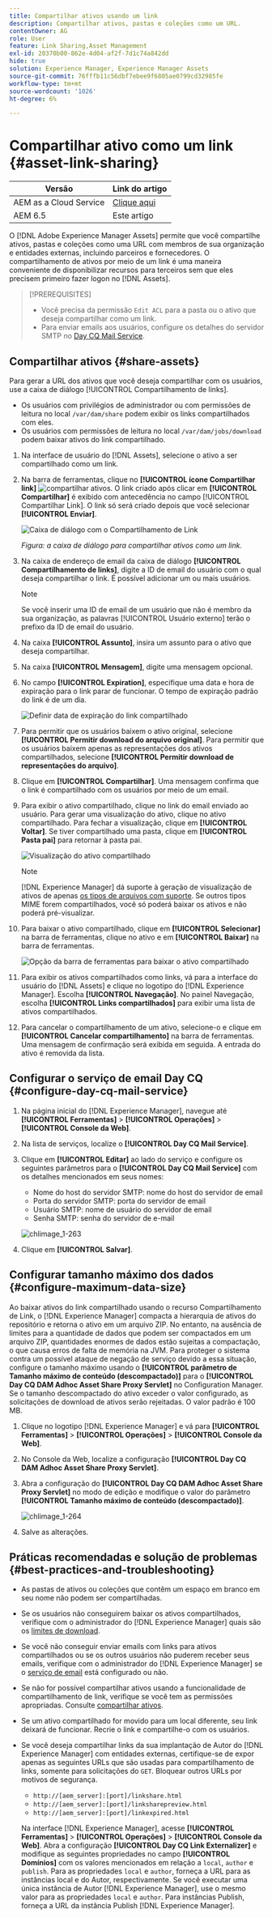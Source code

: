 ```yaml
---
title: Compartilhar ativos usando um link
description: Compartilhar ativos, pastas e coleções como um URL.
contentOwner: AG
role: User
feature: Link Sharing,Asset Management
exl-id: 20370b00-862e-4d04-af2f-7d1c74a842dd
hide: true
solution: Experience Manager, Experience Manager Assets
source-git-commit: 76fffb11c56dbf7ebee9f6805ae0799cd32985fe
workflow-type: tm+mt
source-wordcount: '1026'
ht-degree: 6%

---
```


# Compartilhar ativo como um link {#asset-link-sharing}

| Versão | Link do artigo |
| -------- | ---------------------------- |
| AEM as a Cloud Service | [Clique aqui](https://experienceleague.adobe.com/docs/experience-manager-cloud-service/content/assets/manage/share-assets.html?lang=en) |
| AEM 6.5 | Este artigo |

O [!DNL Adobe Experience Manager Assets] permite que você compartilhe ativos, pastas e coleções como uma URL com membros de sua organização e entidades externas, incluindo parceiros e fornecedores. O compartilhamento de ativos por meio de um link é uma maneira conveniente de disponibilizar recursos para terceiros sem que eles precisem primeiro fazer logon no [!DNL Assets].

>[!PREREQUISITES]
>
>* Você precisa da permissão `Edit ACL` para a pasta ou o ativo que deseja compartilhar como um link.
>* Para enviar emails aos usuários, configure os detalhes do servidor SMTP no [Day CQ Mail Service](#configmailservice).

## Compartilhar ativos {#share-assets}

Para gerar a URL dos ativos que você deseja compartilhar com os usuários, use a caixa de diálogo [!UICONTROL Compartilhamento de links].

* Os usuários com privilégios de administrador ou com permissões de leitura no local `/var/dam/share` podem exibir os links compartilhados com eles.
* Os usuários com permissões de leitura no local `/var/dam/jobs/download` podem baixar ativos do link compartilhado.

1. Na interface de usuário do [!DNL Assets], selecione o ativo a ser compartilhado como um link.

1. Na barra de ferramentas, clique no **[!UICONTROL ícone Compartilhar link]** ![compartilhar ativos](assets/do-not-localize/assets_share.png). O link criado após clicar em **[!UICONTROL Compartilhar]** é exibido com antecedência no campo [!UICONTROL Compartilhar Link]. O link só será criado depois que você selecionar **[!UICONTROL Enviar]**.

   ![Caixa de diálogo com o Compartilhamento de Link](assets/share-assets-as-link.png)

   *Figura: a caixa de diálogo para compartilhar ativos como um link.*

1. Na caixa de endereço de email da caixa de diálogo **[!UICONTROL Compartilhamento de links]**, digite a ID de email do usuário com o qual deseja compartilhar o link. É possível adicionar um ou mais usuários.

   >[!NOTE]
   >
   >Se você inserir uma ID de email de um usuário que não é membro da sua organização, as palavras [!UICONTROL Usuário externo] terão o prefixo da ID de email do usuário.

1. Na caixa **[!UICONTROL Assunto]**, insira um assunto para o ativo que deseja compartilhar.

1. Na caixa **[!UICONTROL Mensagem]**, digite uma mensagem opcional.

1. No campo **[!UICONTROL Expiration]**, especifique uma data e hora de expiração para o link parar de funcionar. O tempo de expiração padrão do link é de um dia.

   ![Definir data de expiração do link compartilhado](assets/Set-shared-link-expiration.png)

1. Para permitir que os usuários baixem o ativo original, selecione **[!UICONTROL Permitir download do arquivo original]**. Para permitir que os usuários baixem apenas as representações dos ativos compartilhados, selecione **[!UICONTROL Permitir download de representações do arquivo]**.

1. Clique em **[!UICONTROL Compartilhar]**. Uma mensagem confirma que o link é compartilhado com os usuários por meio de um email.

1. Para exibir o ativo compartilhado, clique no link do email enviado ao usuário. Para gerar uma visualização do ativo, clique no ativo compartilhado. Para fechar a visualização, clique em **[!UICONTROL Voltar]**. Se tiver compartilhado uma pasta, clique em **[!UICONTROL Pasta pai]** para retornar à pasta pai.

   ![Visualização do ativo compartilhado](assets/chlimage_1-546.png)

   >[!NOTE]
   >
   >[!DNL Experience Manager] dá suporte à geração de visualização de ativos de apenas [os tipos de arquivos com suporte](/help/assets/assets-formats.md). Se outros tipos MIME forem compartilhados, você só poderá baixar os ativos e não poderá pré-visualizar.

1. Para baixar o ativo compartilhado, clique em **[!UICONTROL Selecionar]** na barra de ferramentas, clique no ativo e em **[!UICONTROL Baixar]** na barra de ferramentas.

   ![Opção da barra de ferramentas para baixar o ativo compartilhado](assets/chlimage_1-547.png)

1. Para exibir os ativos compartilhados como links, vá para a interface do usuário do [!DNL Assets] e clique no logotipo do [!DNL Experience Manager]. Escolha **[!UICONTROL Navegação]**. No painel Navegação, escolha **[!UICONTROL Links compartilhados]** para exibir uma lista de ativos compartilhados.

1. Para cancelar o compartilhamento de um ativo, selecione-o e clique em **[!UICONTROL Cancelar compartilhamento]** na barra de ferramentas. Uma mensagem de confirmação será exibida em seguida. A entrada do ativo é removida da lista.

## Configurar o serviço de email Day CQ {#configure-day-cq-mail-service}

1. Na página inicial do [!DNL Experience Manager], navegue até **[!UICONTROL Ferramentas]** > **[!UICONTROL Operações]** > **[!UICONTROL Console da Web]**.
1. Na lista de serviços, localize o **[!UICONTROL Day CQ Mail Service]**.
1. Clique em **[!UICONTROL Editar]** ao lado do serviço e configure os seguintes parâmetros para o **[!UICONTROL Day CQ Mail Service]** com os detalhes mencionados em seus nomes:

   * Nome do host do servidor SMTP: nome do host do servidor de email
   * Porta do servidor SMTP: porta do servidor de email
   * Usuário SMTP: nome de usuário do servidor de email
   * Senha SMTP: senha do servidor de e-mail

   ![chlimage_1-263](assets/chlimage_1-548.png)

1. Clique em **[!UICONTROL Salvar]**.

## Configurar tamanho máximo dos dados {#configure-maximum-data-size}

Ao baixar ativos do link compartilhado usando o recurso Compartilhamento de Link, o [!DNL Experience Manager] compacta a hierarquia de ativos do repositório e retorna o ativo em um arquivo ZIP. No entanto, na ausência de limites para a quantidade de dados que podem ser compactados em um arquivo ZIP, quantidades enormes de dados estão sujeitas a compactação, o que causa erros de falta de memória na JVM. Para proteger o sistema contra um possível ataque de negação de serviço devido a essa situação, configure o tamanho máximo usando o **[!UICONTROL parâmetro de Tamanho máximo de conteúdo (descompactado)]** para o **[!UICONTROL Day CQ DAM Adhoc Asset Share Proxy Servlet]** no Configuration Manager. Se o tamanho descompactado do ativo exceder o valor configurado, as solicitações de download de ativos serão rejeitadas. O valor padrão é 100 MB.

1. Clique no logotipo [!DNL Experience Manager] e vá para **[!UICONTROL Ferramentas]** > **[!UICONTROL Operações]** > **[!UICONTROL Console da Web]**.
1. No Console da Web, localize a configuração **[!UICONTROL Day CQ DAM Adhoc Asset Share Proxy Servlet]**.
1. Abra a configuração do **[!UICONTROL Day CQ DAM Adhoc Asset Share Proxy Servlet]** no modo de edição e modifique o valor do parâmetro **[!UICONTROL Tamanho máximo de conteúdo (descompactado)]**.

   ![chlimage_1-264](assets/chlimage_1-549.png)

1. Salve as alterações.

## Práticas recomendadas e solução de problemas {#best-practices-and-troubleshooting}

* As pastas de ativos ou coleções que contêm um espaço em branco em seu nome não podem ser compartilhadas.
* Se os usuários não conseguirem baixar os ativos compartilhados, verifique com o administrador do [!DNL Experience Manager] quais são os [limites de download](#configure-maximum-data-size).
* Se você não conseguir enviar emails com links para ativos compartilhados ou se os outros usuários não puderem receber seus emails, verifique com o administrador do [!DNL Experience Manager] se o [serviço de email](#configure-day-cq-mail-service) está configurado ou não.
* Se não for possível compartilhar ativos usando a funcionalidade de compartilhamento de link, verifique se você tem as permissões apropriadas. Consulte [compartilhar ativos](#share-assets).
* Se um ativo compartilhado for movido para um local diferente, seu link deixará de funcionar. Recrie o link e compartilhe-o com os usuários.

* Se você deseja compartilhar links da sua implantação de Autor do [!DNL Experience Manager] com entidades externas, certifique-se de expor apenas as seguintes URLs que são usadas para compartilhamento de links, somente para solicitações do `GET`. Bloquear outros URLs por motivos de segurança.

   * `http://[aem_server]:[port]/linkshare.html`
   * `http://[aem_server]:[port]/linksharepreview.html`
   * `http://[aem_server]:[port]/linkexpired.html`

  Na interface [!DNL Experience Manager], acesse **[!UICONTROL Ferramentas]** > **[!UICONTROL Operações]** > **[!UICONTROL Console da Web]**. Abra a configuração **[!UICONTROL Day CQ Link Externalizer]** e modifique as seguintes propriedades no campo **[!UICONTROL Domínios]** com os valores mencionados em relação a `local`, `author` e `publish`. Para as propriedades `local` e `author`, forneça a URL para as instâncias local e do Autor, respectivamente. Se você executar uma única instância de Autor [!DNL Experience Manager], use o mesmo valor para as propriedades `local` e `author`. Para instâncias Publish, forneça a URL da instância Publish [!DNL Experience Manager].
